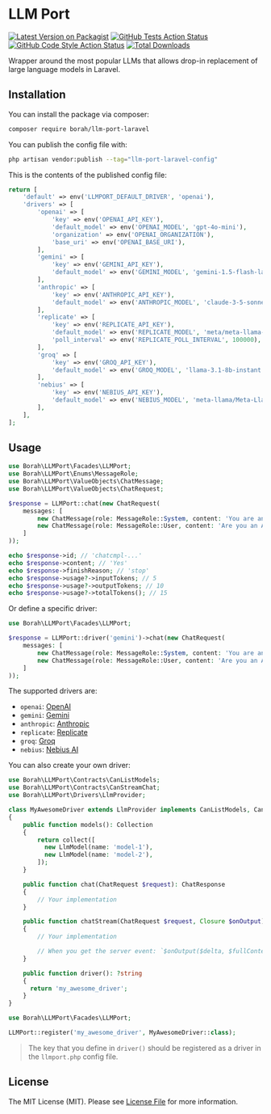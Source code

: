 # LLM Port

[![Latest Version on Packagist](https://img.shields.io/packagist/v/borahlabs/llm-port-laravel.svg?style=flat-square)](https://packagist.org/packages/borah/llm-port-laravel)
[![GitHub Tests Action Status](https://img.shields.io/github/actions/workflow/status/borahlabs/llm-port-laravel/run-tests.yml?branch=main&label=tests&style=flat-square)](https://github.com/borahlabs/llm-port-laravel/actions?query=workflow%3Arun-tests+branch%3Amain)
[![GitHub Code Style Action Status](https://img.shields.io/github/actions/workflow/status/borahlabs/llm-port-laravel/fix-php-code-style-issues.yml?branch=main&label=code%20style&style=flat-square)](https://github.com/borahlabs/llm-port-laravel/actions?query=workflow%3A"Fix+PHP+code+style+issues"+branch%3Amain)
[![Total Downloads](https://img.shields.io/packagist/dt/borahlabs/llm-port-laravel.svg?style=flat-square)](https://packagist.org/packages/borah/llm-port-laravel)

Wrapper around the most popular LLMs that allows drop-in replacement of large language models in Laravel.

## Installation

You can install the package via composer:

```bash
composer require borah/llm-port-laravel
```

You can publish the config file with:

```bash
php artisan vendor:publish --tag="llm-port-laravel-config"
```

This is the contents of the published config file:

```php
return [
    'default' => env('LLMPORT_DEFAULT_DRIVER', 'openai'),
    'drivers' => [
        'openai' => [
            'key' => env('OPENAI_API_KEY'),
            'default_model' => env('OPENAI_MODEL', 'gpt-4o-mini'),
            'organization' => env('OPENAI_ORGANIZATION'),
            'base_uri' => env('OPENAI_BASE_URI'),
        ],
        'gemini' => [
            'key' => env('GEMINI_API_KEY'),
            'default_model' => env('GEMINI_MODEL', 'gemini-1.5-flash-latest'),
        ],
        'anthropic' => [
            'key' => env('ANTHROPIC_API_KEY'),
            'default_model' => env('ANTHROPIC_MODEL', 'claude-3-5-sonnet-20240620'),
        ],
        'replicate' => [
            'key' => env('REPLICATE_API_KEY'),
            'default_model' => env('REPLICATE_MODEL', 'meta/meta-llama-3-8b-instruct'),
            'poll_interval' => env('REPLICATE_POLL_INTERVAL', 100000),
        ],
        'groq' => [
            'key' => env('GROQ_API_KEY'),
            'default_model' => env('GROQ_MODEL', 'llama-3.1-8b-instant'),
        ],
        'nebius' => [
            'key' => env('NEBIUS_API_KEY'),
            'default_model' => env('NEBIUS_MODEL', 'meta-llama/Meta-Llama-3.1-8B-Instruct'),
        ],
    ],
];

```

## Usage

```php
use Borah\LLMPort\Facades\LLMPort;
use Borah\LLMPort\Enums\MessageRole;
use Borah\LLMPort\ValueObjects\ChatMessage;
use Borah\LLMPort\ValueObjects\ChatRequest;

$response = LLMPort::chat(new ChatRequest(
    messages: [
        new ChatMessage(role: MessageRole::System, content: 'You are an AI assistant that just replies with Yes or No'),
        new ChatMessage(role: MessageRole::User, content: 'Are you an AI model?'),
    ]
));

echo $response->id; // 'chatcmpl-...'
echo $response->content; // 'Yes'
echo $response->finishReason; // 'stop'
echo $response->usage?->inputTokens; // 5
echo $response->usage?->outputTokens; // 10
echo $response->usage?->totalTokens(); // 15
```

Or define a specific driver:

```php
use Borah\LLMPort\Facades\LLMPort;

$response = LLMPort::driver('gemini')->chat(new ChatRequest(
    messages: [
        new ChatMessage(role: MessageRole::System, content: 'You are an AI assistant that just replies with Yes or No'),
        new ChatMessage(role: MessageRole::User, content: 'Are you an AI model?'),
    ]
));
```

The supported drivers are:

- `openai`: [OpenAI](https://openai.com/)
- `gemini`: [Gemini](https://ai.google.dev/)
- `anthropic`: [Anthropic](https://www.anthropic.com/)
- `replicate`: [Replicate](https://replicate.com/)
- `groq`: [Groq](https://groq.com/)
- `nebius`: [Nebius AI](https://nebius.ai/)

You can also create your own driver:

```php
use Borah\LLMPort\Contracts\CanListModels;
use Borah\LLMPort\Contracts\CanStreamChat;
use Borah\LLMPort\Drivers\LlmProvider;

class MyAwesomeDriver extends LlmProvider implements CanListModels, CanStreamChat
{
    public function models(): Collection
    {
        return collect([
          new LlmModel(name: 'model-1'),
          new LlmModel(name: 'model-2'),
        ]);
    }

    public function chat(ChatRequest $request): ChatResponse
    {
        // Your implementation
    }

    public function chatStream(ChatRequest $request, Closure $onOutput): ChatResponse
    {
        // Your implementation

        // When you get the server event: `$onOutput($delta, $fullContent);`
    }

    public function driver(): ?string
    {
      return 'my_awesome_driver';
    }
}
```

```php
use Borah\LLMPort\Facades\LLMPort;

LLMPort::register('my_awesome_driver', MyAwesomeDriver::class);
```

> The key that you define in `driver()` should be registered as a driver in the `llmport.php` config file.

## License

The MIT License (MIT). Please see [License File](LICENSE.md) for more information.
